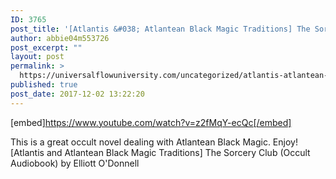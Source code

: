 ```yaml
---
ID: 3765
post_title: '[Atlantis &#038; Atlantean Black Magic Traditions] The Sorcery Club (Occult Audiobook)'
author: abbie04m553726
post_excerpt: ""
layout: post
permalink: >
  https://universalflowuniversity.com/uncategorized/atlantis-atlantean-black-magic-traditions-the-sorcery-club-occult-audiobook/
published: true
post_date: 2017-12-02 13:22:20
---
```

[embed]https://www.youtube.com/watch?v=z2fMqY-ecQc[/embed]<br>
<p>This is a great occult novel dealing with Atlantean Black Magic. Enjoy!
[Atlantis and Atlantean Black Magic Traditions] The Sorcery Club (Occult Audiobook) by Elliott O'Donnell</p>